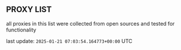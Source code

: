 ## PROXY LIST

all proxies in this list were collected from open sources and tested for functionality

last update: `2025-01-21 07:03:54.164773+00:00` UTC